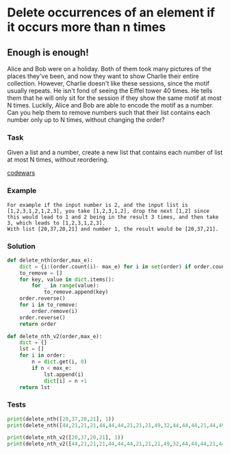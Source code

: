 # Delete occurrences of an element if it occurs more than n times

## Enough is enough!

Alice and Bob were on a holiday. Both of them took many pictures of the places they've been, and now they want to show Charlie their entire collection. However, Charlie doesn't like these sessions, since the motif usually repeats. He isn't fond of seeing the Eiffel tower 40 times.
He tells them that he will only sit for the session if they show the same motif at most N times. Luckily, Alice and Bob are able to encode the motif as a number. Can you help them to remove numbers such that their list contains each number only up to N times, without changing the order?

### Task
Given a list and a number, create a new list that contains each number of list at most N times, without reordering.

[codewars](https://www.codewars.com/kata/554ca54ffa7d91b236000023/train/python)

### Example
```
For example if the input number is 2, and the input list is [1,2,3,1,2,1,2,3], you take [1,2,3,1,2], drop the next [1,2] since this would lead to 1 and 2 being in the result 3 times, and then take 3, which leads to [1,2,3,1,2,3].
With list [20,37,20,21] and number 1, the result would be [20,37,21].
```

### Solution
```python
def delete_nth(order,max_e):
    dict = {i:(order.count(i)- max_e) for i in set(order) if order.count(i) > max_e}
    to_remove = []
    for key, value in dict.items():
        for _ in range(value):
            to_remove.append(key)
    order.reverse()
    for i in to_remove:
        order.remove(i)
    order.reverse()
    return order

def delete_nth_v2(order,max_e):
    dict = {}
    lst = []
    for i in order:
        n = dict.get(i, 0)
        if n < max_e:
            lst.append(i)
            dict[i] = n +1
    return lst
```

### Tests
```python
print(delete_nth([20,37,20,21], 1))
print(delete_nth([44,21,21,21,44,44,44,21,21,21,49,32,44,44,44,21,44,49,44,21,44], 3))

print(delete_nth_v2([20,37,20,21], 1))
print(delete_nth_v2([44,21,21,21,44,44,44,21,21,21,49,32,44,44,44,21,44,49,44,21,44], 3))
```